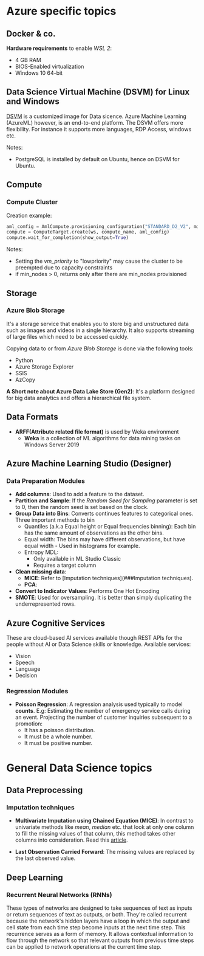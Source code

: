 # Azure specific topics

## Docker & co.

__Hardware requirements__ to enable _WSL 2_:

* 4 GB RAM
* BIOS-Enabled virtualization
* Windows 10 64-bit

## Data Science Virtual Machine (DSVM) for Linux and Windows

[DSVM](https://learn.microsoft.com/en-us/azure/machine-learning/data-science-virtual-machine/overview) is a customized
image for Data sicence. Azure Machine Learning (AzureML) however, is an end-to-end platform. The DSVM offers more
flexibility. For instance it supports more languages, RDP Access, windows etc.

Notes:

* PostgreSQL is installed by default on Ubuntu, hence on DSVM for Ubuntu.

## Compute

### Compute Cluster

Creation example:

```python
aml_comfig = AmlCompute.provisioning_configuration("STANDARD_D2_V2", min_nodes=0, max_nodes=2, vm_priority="dedicated")
compute = ComputeTarget.create(ws, compute_name, aml_comfig)
compute.wait_for_completion(show_output=True)
```

Notes:

* Setting the _vm_priority_ to "lowpriority" may cause the cluster to be preempted due to capacity constraints
* if min_nodes > 0, returns only after there are min_nodes provisioned

## Storage

### Azure Blob Storage

It's a storage service that enables you to store big and unstructured data such as images and videos in a single
hierarchy. It also supports streaming of large files which need to be accessed quickly.

Copying data to or from _Azure Blob Storage_ is done via the following tools:
* Python
* Azure Storage Explorer
* SSIS
* AzCopy

**A Short note about Azure Data Lake Store (Gen2)**: It's a platform designed for big data analytics and offers a
hierarchical file system.

## Data Formats

* __ARFF(Attribute related file format)__ is used by Weka environment
    * __Weka__ is a collection of ML algorithms for data mining tasks on Windows Server 2019

## Azure Machine Learning Studio (Designer)

### Data Preparation Modules

* __Add columns__: Used to add a feature to the dataset.
* __Partition and Sample__: If the _Random Seed for Sampling_ parameter is set to 0, then the random seed is set based
  on the clock.
* __Group Data into Bins__: Converts continues features to categorical ones. Three important methods to bin
    * Quantiles (a.k.a Equal height or Equal frequencies binning): Each bin has the same amount of observations as the
      other bins.
    * Equal width: The bins may have different observations, but have equal width - Used in histograms for example.
    * Entropy MDL:
        * Only available in ML Studio Classic
        * Requires a target column
* __Clean missing data__:
    * **MICE**: Refer to [Imputation techniques](###Imputation techniques).
    * **PCA**:
* __Convert to Indicator Values__: Performs One Hot Encoding
* __SMOTE__: Used for oversampling. It is better than simply duplicating the underrepresented rows.

## Azure Cognitive Services

These are cloud-based AI services available though REST APIs for the people without AI or Data Science skills or
knowledge.
Available services:

* Vision
* Speech
* Language
* Decision

### Regression Modules

* __Poisson Regression__: A regression analysis used typically to model __counts__. E.g: Estimating the number of
  emergency service calls during an event. Projecting the number of customer inquiries subsequent to a promotion:
    * It has a poisson distribution.
    * It must be a whole number.
    * It must be positive number.

# General Data Science topics

## Data Preprocessing

### Imputation techniques

* **Multivariate Imputation using Chained Equation (MICE)**: In contrast to univariate methods like _mean_, _median_
  etc. that look at only one column to fill the missing values of that column, this method takes other columns into
  consideration. Read
  this [article](https://www.numpyninja.com/post/mice-algorithm-to-impute-missing-values-in-a-dataset).

* **Last Observation Carried Forward**: The missing values are replaced by the last observed value.

## Deep Learning

### Recurrent Neural Networks (RNNs)

These types of networks are designed to take sequences of text as inputs or return sequences of text as outputs, or
both. They're called recurrent because the network's hidden layers have a loop in which the output and cell state from
each time step become inputs at the next time step. This recurrence serves as a form of memory.
It allows contextual information to flow through the network so that relevant outputs from previous time steps can be
applied to network operations at the current time step.